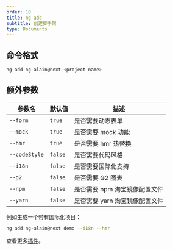 ```yaml
---
order: 10
title: ng add
subtitle: 创建脚手架
type: Documents
---
```


## 命令格式

```bash
ng add ng-alain@next <project name>
```

## 额外参数

| 参数名        | 默认值  | 描述                           |
| ------------- | ------- | ------------------------------ |
| `--form`      | `true`  | 是否需要动态表单               |
| `--mock`      | `true`  | 是否需要 mock 功能             |
| `--hmr`       | `true`  | 是否需要 hmr 热替换            |
| `--codeStyle` | `false` | 是否需要代码风格               |
| `--i18n`      | `false` | 是否需要国际化支持             |
| `--g2`        | `false` | 是否需要 G2 图表               |
| `--npm`       | `false` | 是否需要 npm 淘宝镜像配置文件  |
| `--yarn`      | `false` | 是否需要 yarn 淘宝镜像配置文件 |

例如生成一个带有国际化项目：

```bash
ng add ng-alain@next demo --i18n --hmr
```

查看更多[插件](/cli/plugin)。
